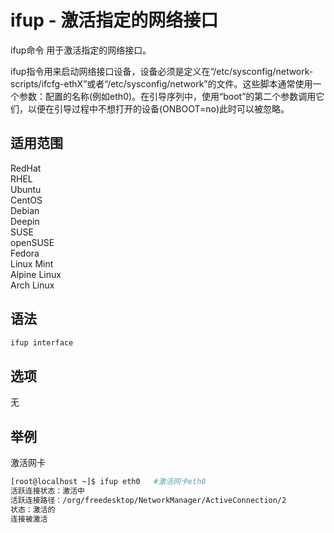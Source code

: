 # ifup - 激活指定的网络接口

ifup命令 用于激活指定的网络接口。

ifup指令用来启动网络接口设备，设备必须是定义在“/etc/sysconfig/network-scripts/ifcfg-ethX”或者“/etc/sysconfig/network”的文件。这些脚本通常使用一个参数：配置的名称(例如eth0)。在引导序列中，使用“boot”的第二个参数调用它们，以便在引导过程中不想打开的设备(ONBOOT=no)此时可以被忽略。

## 适用范围

<!-- <div class="svg linux">Linux</div> -->
<div class="svg redhat">RedHat</div>
<div class="svg rhel">RHEL</div>
<div class="svg ubuntu">Ubuntu</div>
<div class="svg centos">CentOS</div>
<div class="svg debian">Debian</div>
<div class="svg deepin">Deepin</div>
<div class="svg suse">SUSE</div>
<div class="svg opensuse">openSUSE</div>
<div class="svg fedora">Fedora</div>
<div class="svg linuxmint">Linux Mint</div>
<!-- <div class="svg mxlinux">MX Linux</div> -->
<div class="svg alpinelinux">Alpine Linux</div>
<div class="svg archlinux">Arch Linux</div>

## 语法

``` bash
ifup interface
```
## 选项

无
## 举例
激活网卡
``` bash
[root@localhost ~]$ ifup eth0   #激活网卡eth0
活跃连接状态：激活中
活跃连接路径：/org/freedesktop/NetworkManager/ActiveConnection/2
状态：激活的
连接被激活
```

